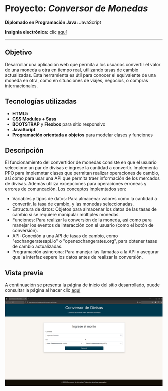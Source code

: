 # Proyecto: ***Conversor de Monedas***

**Diplomado en Programación Java:** JavaScript

**Insignia electrónica:** clic [aquí](https://www.acreditta.com/credential/09f099c3-ad68-4af8-bbca-8348f3a40db4) 

---

## Objetivo
Desarrollar una aplicación web que permita a los usuarios convertir el valor de una moneda a otra en tiempo real, utilizando tasas de cambio actualizadas. 
Esta herramienta es útil para conocer el equivalente de una moneda en otra, como en situaciones de viajes, negocios, o compras internacionales.

## Tecnologías utilizadas
- **HTML5**
- **CSS Modules + Sass**
- **BOOTSTRAP** y **Flexbox** para sitio responsivo
- **JavaScript** 
- **Programación orientada a objetos** para modelar clases y funciones

## Descripción

El funcionamiento del convertidor de monedas consiste en que el usuario seleccione un par de divisas e ingrese la cantidad a convertir. Implementa PPO para implemntar clases que permitan realizar operaciones de cambio, así como para usar una API que permita traer información de los mercados de divisas. Además utiliza excepciones para operaciones erroneas y errores de comuncación. Los conceptos implemtados son: 

- Variables y tipos de datos: Para almacenar valores como la cantidad a convertir, la tasa de cambio, y las monedas seleccionadas.
- Estructura de datos: Objetos para almacenar los datos de las tasas de cambio si se requiere manipular múltiples monedas. 
- Funciones: Para realizar la conversión de la moneda, así como para manejar los eventos de interacción con el usuario (como el botón de conversión).
- API: Conexión a una API de tasas de cambio, como "exchangeratesapi.io" o "openexchangerates.org", para obtener tasas de cambio actualizadas.
- Programación asíncrona: Para manejar las llamadas a la API y asegurar que la interfaz espere los datos antes de realizar la conversión.

## Vista previa
A continuación se presenta la página de inicio del sitio desarrollado, puede consultar la página al hacer clic [aquí](https://gmu-javascriptfundamentals-proyect.netlify.app)

![Página de inicio](https://raw.githubusercontent.com/Gerardo-MU/JavaFullStack-JavaScriptFundamentals/refs/heads/Master/screenshots/sc1.png)